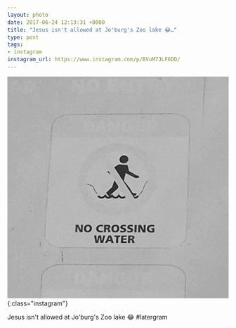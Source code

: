 ```yaml
---
layout: photo
date: 2017-06-24 12:13:31 +0000
title: "Jesus isn't allowed at Jo'burg's Zoo lake 😂…"
type: post
tags:
- instagram
instagram_url: https://www.instagram.com/p/BVuM7JLF6DD/
---
```


![Instagram - BVuM7JLF6DD](/img/BVuM7JLF6DD.jpg){:class="instagram"}

Jesus isn't allowed at Jo'burg's Zoo lake 😂 #latergram
